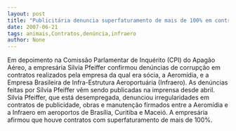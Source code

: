 ```yaml
---
layout: post
title: "Publicitária denuncia superfaturamento de mais de 100% em contratos com a Infraero "
date: 2007-06-21
tags: animais,Contratos,denúncia,infraero
author: None
---
```

Em depoimento na Comiss&atilde;o Parlamentar de Inqu&eacute;rito (CPI) do Apag&atilde;o A&eacute;reo, a empres&aacute;ria Silvia Pfeiffer confirmou den&uacute;ncias de corrup&ccedil;&atilde;o em contratos realizados pela empresa da qual era s&oacute;cia, a Aerom&iacute;dia, e a Empresa Brasileira de Infra-Estrutura Aeroportu&aacute;ria (Infraero). As den&uacute;ncias feitas por S&iacute;lvia Pfeiffer v&ecirc;m sendo publicadas na imprensa desde abril. 
Silvia Pfeiffer, que est&aacute; desempregada, denunciou irregularidades em contratos de publicidade, obras e manuten&ccedil;&atilde;o firmados entre a Aerom&iacute;dia e a Infraero em aeroportos de Bras&iacute;lia, Curitiba e Macei&oacute;. A empres&aacute;ria afirmou que houve contratos com superfaturamento de mais de 100%. 